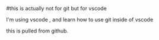 #this is actually not for git but for vscode

I'm using vscode , and learn how to use git inside of vscode 

this is pulled from github.